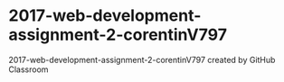 # 2017-web-development-assignment-2-corentinV797
2017-web-development-assignment-2-corentinV797 created by GitHub Classroom
